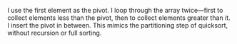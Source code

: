 I use the first element as the pivot. I loop through the array twice—first to collect elements less than the pivot, then to collect elements greater than it. I insert the pivot in between. This mimics the partitioning step of quicksort, without recursion or full sorting.